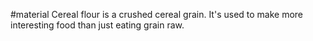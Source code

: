 #material
Cereal flour is a crushed cereal grain. It's used to make more interesting food than just eating grain raw.

